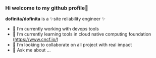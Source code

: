 ### Hi welcome to my github profile👋


**dofinita/dofinita** is a ✨site reliability engineer ✨ 


- 🔭 I’m currently working with devops tools
- 🌱 I’m currently learning tools in cloud native computing foundation (https://www.cncf.io/)
- 👯 I’m looking to collaborate on all project with real impact
- 💬 Ask me about ...



